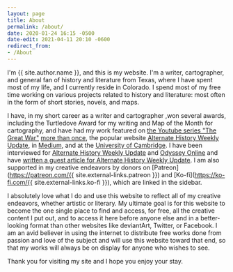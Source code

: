 ```yaml
---
layout: page
title: About
permalink: /about/
date: 2020-01-24 16:15 -0500
date-edit: 2021-04-11 20:10 -0600
redirect_from:
- /About
---
```


I'm {{ site.author.name }}, and this is my website. I'm a writer, cartographer, and general fan of history and literature from Texas, where I have spent most of my life, and I currently reside in Colorado. I spend most of my free time working on various projects related to history and literature: most often in the form of short stories, novels, and maps.

I have, in my short career as a writer and cartographer ,won several awards, including the Turtledove Award for my writing and Map of the Month for cartography, and have had my work featured on [the Youtube series "The Great War"](https://www.youtube.com/watch?v=51FXgQOoppw) [more than once](https://www.youtube.com/watch?v=W3yQjHeT-34), the popular website [Alternate History Weekly Update](http://alternatehistoryweeklyupdate.blogspot.com/search/label/Lynn%20Davis), in [Medium](https://medium.com/@Bytor/theres-more-to-alternate-history-than-world-war-2-95eb73a7fd48#.giofpw607), and at the [University of Cambridge](http://www.toixstory.com/2016/09/my-work-at-university-of-cambridge.html). I have been interviewed for [Alternate History Weekly Update](http://alternatehistoryweeklyupdate.blogspot.com/2015/04/interview-lynn-davis.html) and [Odyssey Online](http://theodysseyonline.com/college-william-mary/an-interview-with-lynn-davis-alternate-cartographer/416195) and have [written a guest article for Alternate History Weekly Update](http://alternatehistoryweeklyupdate.blogspot.com/2016/09/fantastic-maps-and-where-to-find-them.html). I am also supported in my creative endeavors by donors on [Patreon](https://patreon.com/{{ site.external-links.patreon }}) and [Ko-fi](https://ko-fi.com/{{ site.external-links.ko-fi }}), which are linked in the sidebar.

I absolutely love what I do and use this website to reflect all of my creative endeavors, whether artistic or literary. My ultimate goal is for this website to become the one single place to find and access, for free, all the creative content I put out, and to access it here before anyone else and in a better-looking format than other websites like deviantArt, Twitter, or Facebook. I am an avid believer in using the internet to distribute free works done from passion and love of the subject and will use this website toward that end, so that my works will always be on display for anyone who wishes to see.

Thank you for visiting my site and I hope you enjoy your stay.
